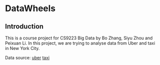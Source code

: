 # DataWheels

## Introduction
This is a course project for CS9223 Big Data by Bo Zhang, Siyu Zhou and Peixuan Li. In this project, we are trying to analyse data from Uber and taxi in New York City.






Data source: 
[uber]
[taxi]

[uber]: https://github.com/fivethirtyeight/uber-tlc-foil-response
[taxi]: http://www.nyc.gov/html/tlc/html/about/trip_record_data.shtml
